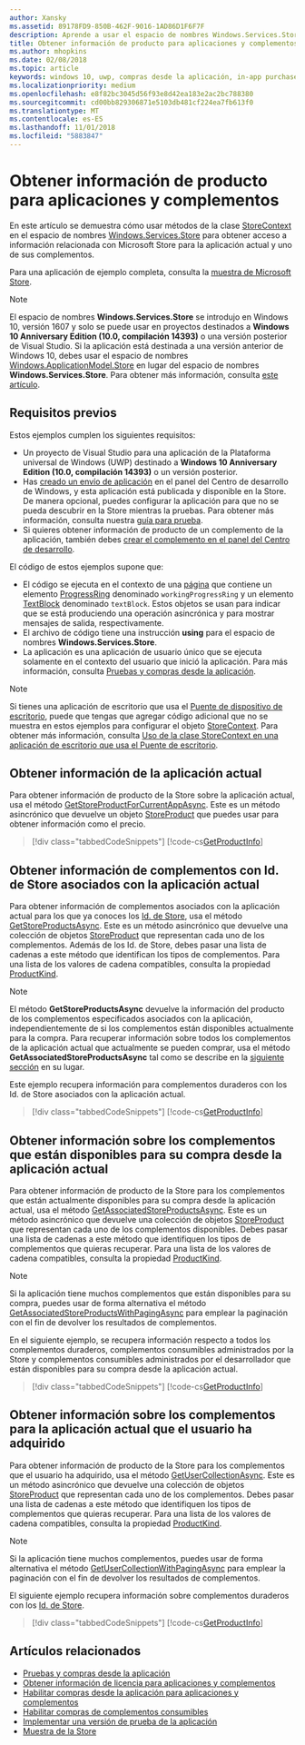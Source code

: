 ```yaml
---
author: Xansky
ms.assetid: 89178FD9-850B-462F-9016-1AD86D1F6F7F
description: Aprende a usar el espacio de nombres Windows.Services.Store para obtener información del producto relacionada con la Store para la aplicación actual o uno de sus complementos.
title: Obtener información de producto para aplicaciones y complementos
ms.author: mhopkins
ms.date: 02/08/2018
ms.topic: article
keywords: windows 10, uwp, compras desde la aplicación, in-app purchases, IAP, complementos, add-ons, Windows.Services.Store
ms.localizationpriority: medium
ms.openlocfilehash: e8f82bc3045d56f93e8d42ea183e2ac2bc788380
ms.sourcegitcommit: cd00bb829306871e5103db481cf224ea7fb613f0
ms.translationtype: MT
ms.contentlocale: es-ES
ms.lasthandoff: 11/01/2018
ms.locfileid: "5883847"
---
```

# <a name="get-product-info-for-apps-and-add-ons"></a>Obtener información de producto para aplicaciones y complementos

En este artículo se demuestra cómo usar métodos de la clase [StoreContext](https://msdn.microsoft.com/library/windows/apps/windows.services.store.storecontext.aspx) en el espacio de nombres [Windows.Services.Store](https://msdn.microsoft.com/library/windows/apps/windows.services.store.aspx) para obtener acceso a información relacionada con Microsoft Store para la aplicación actual y uno de sus complementos.

Para una aplicación de ejemplo completa, consulta la [muestra de Microsoft Store](https://github.com/Microsoft/Windows-universal-samples/tree/master/Samples/Store).

> [!NOTE]
> El espacio de nombres **Windows.Services.Store** se introdujo en Windows 10, versión 1607 y solo se puede usar en proyectos destinados a **Windows 10 Anniversary Edition (10.0, compilación 14393)** o una versión posterior de Visual Studio. Si la aplicación está destinada a una versión anterior de Windows 10, debes usar el espacio de nombres [Windows.ApplicationModel.Store](https://msdn.microsoft.com/library/windows/apps/windows.applicationmodel.store.aspx) en lugar del espacio de nombres **Windows.Services.Store**. Para obtener más información, consulta [este artículo](in-app-purchases-and-trials-using-the-windows-applicationmodel-store-namespace.md).

## <a name="prerequisites"></a>Requisitos previos

Estos ejemplos cumplen los siguientes requisitos:
* Un proyecto de Visual Studio para una aplicación de la Plataforma universal de Windows (UWP) destinado a **Windows 10 Anniversary Edition (10.0, compilación 14393)** o un versión posterior.
* Has [creado un envío de aplicación](https://msdn.microsoft.com/windows/uwp/publish/app-submissions) en el panel del Centro de desarrollo de Windows, y esta aplicación está publicada y disponible en la Store. De manera opcional, puedes configurar la aplicación para que no se pueda descubrir en la Store mientras la pruebas. Para obtener más información, consulta nuestra [guía para prueba](in-app-purchases-and-trials.md#testing).
* Si quieres obtener información de producto de un complemento de la aplicación, también debes [crear el complemento en el panel del Centro de desarrollo](../publish/add-on-submissions.md).

El código de estos ejemplos supone que:
* El código se ejecuta en el contexto de una [página](https://msdn.microsoft.com/library/windows/apps/windows.ui.xaml.controls.page.aspx) que contiene un elemento [ProgressRing](https://msdn.microsoft.com/library/windows/apps/windows.ui.xaml.controls.progressring.aspx) denominado ```workingProgressRing``` y un elemento [TextBlock](https://msdn.microsoft.com/library/windows/apps/windows.ui.xaml.controls.textblock.aspx) denominado ```textBlock```. Estos objetos se usan para indicar que se está produciendo una operación asincrónica y para mostrar mensajes de salida, respectivamente.
* El archivo de código tiene una instrucción **using** para el espacio de nombres **Windows.Services.Store**.
* La aplicación es una aplicación de usuario único que se ejecuta solamente en el contexto del usuario que inició la aplicación. Para más información, consulta [Pruebas y compras desde la aplicación](in-app-purchases-and-trials.md#api_intro).

> [!NOTE]
> Si tienes una aplicación de escritorio que usa el [Puente de dispositivo de escritorio](https://developer.microsoft.com/windows/bridges/desktop), puede que tengas que agregar código adicional que no se muestra en estos ejemplos para configurar el objeto [StoreContext](https://msdn.microsoft.com/library/windows/apps/windows.services.store.storecontext.aspx). Para obtener más información, consulta [Uso de la clase StoreContext en una aplicación de escritorio que usa el Puente de escritorio](in-app-purchases-and-trials.md#desktop).

## <a name="get-info-for-the-current-app"></a>Obtener información de la aplicación actual

Para obtener información de producto de la Store sobre la aplicación actual, usa el método [GetStoreProductForCurrentAppAsync](https://docs.microsoft.com/uwp/api/windows.services.store.storecontext.getstoreproductforcurrentappasync). Este es un método asincrónico que devuelve un objeto [StoreProduct](https://msdn.microsoft.com/library/windows/apps/windows.services.store.storeproduct.aspx) que puedes usar para obtener información como el precio.

> [!div class="tabbedCodeSnippets"]
[!code-cs[GetProductInfo](./code/InAppPurchasesAndLicenses_RS1/cs/GetAppInfoPage.xaml.cs#GetAppInfo)]

## <a name="get-info-for-add-ons-with-known-store-ids-that-are-associated-with-the-current-app"></a>Obtener información de complementos con Id. de Store asociados con la aplicación actual

Para obtener información de complementos asociados con la aplicación actual para los que ya conoces los [Id. de Store](in-app-purchases-and-trials.md#store_ids), usa el método [GetStoreProductsAsync](https://docs.microsoft.com/uwp/api/windows.services.store.storecontext.getstoreproductsasync). Este es un método asincrónico que devuelve una colección de objetos [StoreProduct](https://msdn.microsoft.com/library/windows/apps/windows.services.store.storeproduct.aspx) que representan cada uno de los complementos. Además de los Id. de Store, debes pasar una lista de cadenas a este método que identifican los tipos de complementos. Para una lista de los valores de cadena compatibles, consulta la propiedad [ProductKind](https://docs.microsoft.com/uwp/api/windows.services.store.storeproduct.productkind).

> [!NOTE]
> El método **GetStoreProductsAsync** devuelve la información del producto de los complementos especificados asociados con la aplicación, independientemente de si los complementos están disponibles actualmente para la compra. Para recuperar información sobre todos los complementos de la aplicación actual que actualmente se pueden comprar, usa el método **GetAssociatedStoreProductsAsync** tal como se describe en la [siguiente sección](#get-info-for-add-ons-that-are-available-for-purchase-from-the-current-app) en su lugar.

Este ejemplo recupera información para complementos duraderos con los Id. de Store asociados con la aplicación actual.

> [!div class="tabbedCodeSnippets"]
[!code-cs[GetProductInfo](./code/InAppPurchasesAndLicenses_RS1/cs/GetProductInfoPage.xaml.cs#GetProductInfo)]

## <a name="get-info-for-add-ons-that-are-available-for-purchase-from-the-current-app"></a>Obtener información sobre los complementos que están disponibles para su compra desde la aplicación actual

Para obtener información de producto de la Store para los complementos que están actualmente disponibles para su compra desde la aplicación actual, usa el método [GetAssociatedStoreProductsAsync](https://docs.microsoft.com/uwp/api/windows.services.store.storecontext.getassociatedstoreproductsasync). Este es un método asincrónico que devuelve una colección de objetos [StoreProduct](https://msdn.microsoft.com/library/windows/apps/windows.services.store.storeproduct.aspx) que representan cada uno de los complementos disponibles. Debes pasar una lista de cadenas a este método que identifiquen los tipos de complementos que quieras recuperar. Para una lista de los valores de cadena compatibles, consulta la propiedad [ProductKind](https://docs.microsoft.com/uwp/api/windows.services.store.storeproduct.productkind).

> [!NOTE]
> Si la aplicación tiene muchos complementos que están disponibles para su compra, puedes usar de forma alternativa el método [GetAssociatedStoreProductsWithPagingAsync](https://docs.microsoft.com/uwp/api/Windows.Services.Store.StoreContext.GetAssociatedStoreProductsWithPagingAsync) para emplear la paginación con el fin de devolver los resultados de complementos.

En el siguiente ejemplo, se recupera información respecto a todos los complementos duraderos, complementos consumibles administrados por la Store y complementos consumibles administrados por el desarrollador que están disponibles para su compra desde la aplicación actual.

> [!div class="tabbedCodeSnippets"]
[!code-cs[GetProductInfo](./code/InAppPurchasesAndLicenses_RS1/cs/GetAddOnInfoPage.xaml.cs#GetAddOnInfo)]


## <a name="get-info-for-add-ons-for-the-current-app-that-the-user-has-purchased"></a>Obtener información sobre los complementos para la aplicación actual que el usuario ha adquirido

Para obtener información de producto de la Store para los complementos que el usuario ha adquirido, usa el método [GetUserCollectionAsync](https://docs.microsoft.com/uwp/api/windows.services.store.storecontext.getusercollectionasync). Este es un método asincrónico que devuelve una colección de objetos [StoreProduct](https://msdn.microsoft.com/library/windows/apps/windows.services.store.storeproduct.aspx) que representan cada uno de los complementos. Debes pasar una lista de cadenas a este método que identifiquen los tipos de complementos que quieras recuperar. Para una lista de los valores de cadena compatibles, consulta la propiedad [ProductKind](https://msdn.microsoft.com/library/windows/apps/windows.services.store.storeproduct.productkind.aspx).

> [!NOTE]
> Si la aplicación tiene muchos complementos, puedes usar de forma alternativa el método [GetUserCollectionWithPagingAsync](https://docs.microsoft.com/uwp/api/windows.services.store.storecontext.getusercollectionwithpagingasync) para emplear la paginación con el fin de devolver los resultados de complementos.

El siguiente ejemplo recupera información sobre complementos duraderos con los [Id. de Store](in-app-purchases-and-trials.md#store_ids).

> [!div class="tabbedCodeSnippets"]
[!code-cs[GetProductInfo](./code/InAppPurchasesAndLicenses_RS1/cs/GetUserCollectionPage.xaml.cs#GetUserCollection)]

## <a name="related-topics"></a>Artículos relacionados

* [Pruebas y compras desde la aplicación](in-app-purchases-and-trials.md)
* [Obtener información de licencia para aplicaciones y complementos](get-license-info-for-apps-and-add-ons.md)
* [Habilitar compras desde la aplicación para aplicaciones y complementos](enable-in-app-purchases-of-apps-and-add-ons.md)
* [Habilitar compras de complementos consumibles](enable-consumable-add-on-purchases.md)
* [Implementar una versión de prueba de la aplicación](implement-a-trial-version-of-your-app.md)
* [Muestra de la Store](https://github.com/Microsoft/Windows-universal-samples/tree/master/Samples/Store)

